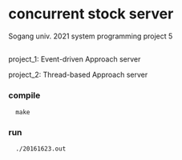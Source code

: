 # concurrent stock server

Sogang univ. 2021 system programming project 5

## 

project_1: Event-driven Approach server

project_2: Thread-based Approach server


###  compile
      make
###  run
      ./20161623.out
